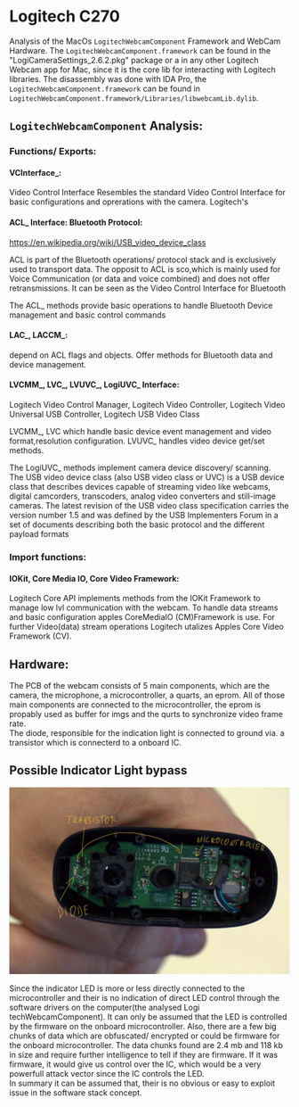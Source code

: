 # Logitech C270

Analysis of the MacOs `LogitechWebcamComponent` Framework and WebCam Hardware.
The `LogitechWebcamComponent.framework` can be found in the "LogiCameraSettings_2.6.2.pkg" package or a in any other Logitech Webcam app for Mac, since it is the core lib for interacting with Logitech libraries.
The disassembly was done with IDA Pro, the `LogitechWebcamComponent.framework` can be found in `LogitechWebcamComponent.framework/Libraries/libwebcamLib.dylib`.

## `LogitechWebcamComponent` Analysis: <br>

### Functions/ Exports:

#### VCInterface_:
Video Control Interface
Resembles the standard Video Control Interface for basic configurations and oprerations with the camera.
Logitech's

#### ACL_ Interface: Bluetooth Protocol:

https://en.wikipedia.org/wiki/USB_video_device_class

ACL is part of the Bluetooth operations/ protocol stack and is exclusively used to transport data. The opposit to ACL is sco,which is mainly used for Voice Communication (or data and voice combined) and does not offer retransmissions.
It can be seen as the Video Control Interface for Bluetooth



The ACL_ methods provide basic operations to handle Bluetooth Device management and basic control commands

#### LAC_, LACCM_:

depend on ACL flags and objects.  Offer methods for Bluetooth data and device management.

#### LVCMM_, LVC_, LVUVC_, LogiUVC_ Interface:
Logitech Video Control Manager, Logitech Video Controller, Logitech Video Universal USB Controller, Logitech USB Video Class

LVCMM_, LVC which handle basic device event management and video format,resolution configuration. LVUVC_ handles video device get/set methods.

The LogiUVC_ methods implement camera device discovery/ scanning.
The USB video device class (also USB video class or UVC) is a USB device class that describes devices capable of streaming video like webcams, digital camcorders, transcoders, analog video converters and still-image cameras.
The latest revision of the USB video class specification carries the version number 1.5 and was defined by the USB Implementers Forum in a set of documents describing both the basic protocol and the different payload formats

### Import functions:

#### IOKit, Core Media IO, Core Video Framework:

Logitech Core API implements methods from the IOKit Framework to manage low lvl communication with the webcam. To handle data streams and basic configuration apples CoreMediaIO (CM)Framework is use.
For further Video(data) stream operations Logitech utalizes Apples Core Video Framework (CV).

## Hardware:

The PCB of the webcam consists of 5 main components, which are the camera, the microphone, a microcontroller, a quarts, an eprom.
All of those main components are connected to the microcontroller, the eprom is propably used as buffer for imgs and the qurts to synchronize video frame rate.  
The diode, responsible for the indication light is connected to ground via. a transistor which is connecterd to a onboard IC.

## **Possible** Indicator Light bypass


![webcam pcb](media/pcb.JPG)

Since the indicator LED is more or less directly connected to the microcontroller and their is no indication of direct LED control through the software drivers on the computer(the analysed Logi techWebcamComponent). It can only be assumed that the LED is controlled by the firmware on the onboard microcontroller.
Also, there are a few big chunks of data which are obfuscated/ encrypted or could be firmware for the onboard microcontroller. The data chunks found are 2.4 mb and 118 kb in size and require further intelligence to tell if they are firmware. If it was firmware, it would give us control over the IC, which would be a very powerfull attack vector since the IC controls the LED.   
In summary it can be assumed that, their is no obvious or easy to exploit issue in the software stack concept.
